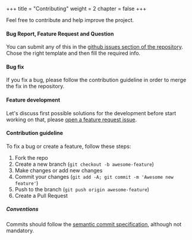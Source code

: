 +++
title = "Contributing"
weight = 2
chapter = false
+++

Feel free to contribute and help improve the project.

#### Bug Report, Feature Request and Question
You can submit any of this in the [github issues section of the repository](https://github.com/MDeLuise/plant-it/issues/new/choose). Chose the right template and then fill the required info.

#### Bug fix
If you fix a bug, please follow the contribution guideline in order to merge the fix in the repository.

#### Feature development

Let's discuss first possible solutions for the development before start working on that, please [open a feature request issue](https://github.com/MDeLuise/plant-it/issues/new?assignees=&labels=feature+request&projects=&template=feature_request.yml).

#### Contribution guideline
To fix a bug or create a feature, follow these steps:
1. Fork the repo
1. Create a new branch (`git checkout -b awesome-feature`)
1. Make changes or add new changes
1. Commit your changes (`git add -A; git commit -m 'Awesome new feature'`)
1. Push to the branch (`git push origin awesome-feature`)
1. Create a Pull Request

##### Conventions
Commits should follow the [semantic commit specification](https://www.conventionalcommits.org/en/v1.0.0/), although not mandatory.
